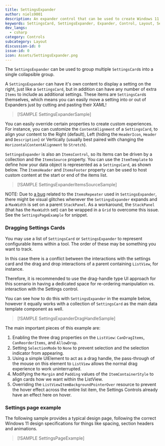 ```yaml
---
title: SettingsExpander
author: niels9001
description: An expander control that can be used to create Windows 11 style settings experiences.
keywords: SettingsCard, SettingsExpander, Expander, Control, Layout, Settings
dev_langs:
  - csharp
category: Controls
subcategory: Layout
discussion-id: 0
issue-id: 0
icon: Assets/SettingsExpander.png
---
```


The `SettingsExpander` can be used to group multiple `SettingsCard`s into a single collapsible group.

A `SettingsExpander` can have it's own content to display a setting on the right, just like a `SettingsCard`, but in addition can have any number of extra `Items` to include as additional settings. These items are `SettingsCard`s themselves, which means you can easily move a setting into or out of Expanders just by cutting and pasting their XAML!

> [!SAMPLE SettingsExpanderSample]

You can easily override certain properties to create custom experiences. For instance, you can customize the `ContentAlignment` of a `SettingsCard`, to align your content to the Right (default), Left (hiding the `HeaderIcon`, `Header` and `Description`) or Vertically (usually best paired with changing the `HorizontalContentAlignment` to `Stretch`).

`SettingsExpander` is also an `ItemsControl`, so its items can be driven by a collection and the `ItemsSource` property. You can use the `ItemTemplate` to define how your data object is represented as a `SettingsCard`, as shown below. The `ItemsHeader` and `ItemsFooter` property can be used to host custom content at the start or end of the items list.

> [!SAMPLE SettingsExpanderItemsSourceSample]

NOTE: Due to [a bug](https://github.com/microsoft/microsoft-ui-xaml/issues/3842) related to the `ItemsRepeater` used in `SettingsExpander`, there might be visual glitches whenever the `SettingsExpander` expands and a `MaxWidth` is set on a parent `StackPanel`. As a workaround, the `StackPanel` (that has the `MaxWidth` set) can be wrapped in a `Grid` to overcome this issue. See the `SettingsPageExample` for snippet.

### Dragging Settings Cards

You may use a list of `SettingsCard` or `SettingsExpander` to represent configurable items within a tool. The order of these may be something you want to track.

In this case there is a conflict between the interactions with the settings card and the drag and drop interactions of a parent containing `ListView`, for instance.

Therefore, it is recommended to use the drag-handle type UI approach for this scenario in having a dedicated space for re-ordering manipulation vs. interaction with the Settings control.

You can see how to do this with `SettingsExpander` in the example below, however it equally works with a collection of `SettingsCard` as the main data template component as well.

> [!SAMPLE SettingsExpanderDragHandleSample]

The main important pieces of this example are:

1. Enabling the three drag properties on the `ListView`: `CanDragItems`, `CanReorderItems`, and `AllowDrop`.
2. Setting `SelectionMode` to `None` to prevent selection and the selection indicator from appearing.
3. Using a simple UIElement to act as a drag handle, the pass-through of the mouse on this element to `ListView` allows the normal drag experience to work uninterrupted.
4. Modifying the `Margin` and `Padding` values of the `ItemContainerStyle` to align cards how we want within the ListView.
5. Overriding the `ListViewItemBackgroundPointerOver` resource to prevent the hover effect across the entire list item, the Settings Controls already have an effect here on hover.

### Settings page example

The following sample provides a typical design page, following the correct Windows 11 design specifications for things like spacing, section headers and animations.

> [!SAMPLE SettingsPageExample]
